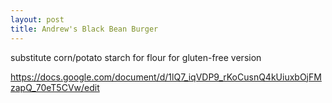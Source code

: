 ```yaml
---
layout: post
title: Andrew's Black Bean Burger
---
```


substitute corn/potato starch for flour for gluten-free version

https://docs.google.com/document/d/1lQ7_iqVDP9_rKoCusnQ4kUiuxbOjFMzapQ_70eT5CVw/edit